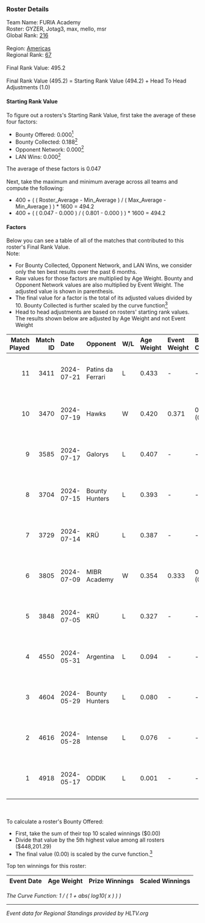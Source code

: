 ### Roster Details<br />
Team Name: FURIA Academy<br />
Roster: GYZER, Jotag3, max, mello, msr<br />
Global Rank: [216](../../standings_global_2024_11_13.md)<br />
<br />
Region: [Americas]( ../../standings_americas_2024_11_13.md)<br />
Regional Rank: [67]( ../../standings_americas_2024_11_13.md)<br />
<br />
Final Rank Value:  495.2<br />
<br />
Final Rank Value (495.2) = Starting Rank Value (494.2) + Head To Head Adjustments (1.0)<br />

#### Starting Rank Value<br />
To figure out a rosters's Starting Rank Value, first take the average of these four factors:<br />
- Bounty Offered: 0.000[<sup>1</sup>](#table2)
- Bounty Collected: 0.188[<sup>2</sup>](#table1)
- Opponent Network: 0.000[<sup>2</sup>](#table1)
- LAN Wins: 0.000[<sup>2</sup>](#table1)

The average of these factors is 0.047<br />
<br />
Next, take the maximum and minimum average across all teams and compute the following:<br />
- 400 + ( ( Roster_Average - Min_Average ) / ( Max_Average - Min_Average ) ) * 1600 = 494.2
- 400 + ( ( 0.047 - 0.000 ) / ( 0.801 - 0.000 ) ) * 1600 = 494.2


#### Factors<br />
Below you can see a table of all of the matches that contributed to this roster's Final Rank Value.<br />
Note:<br />

- For Bounty Collected, Opponent Network, and LAN Wins, we consider only the ten best results over the past 6 months.
- Raw values for those factors are multiplied by Age Weight. Bounty and Opponent Network values are also multiplied by Event Weight. The adjusted value is shown in parenthesis.
- The final value for a factor is the total of its adjusted values divided by 10. Bounty Collected is further scaled by the curve function[<sup>3</sup>](#curveFunction)
- Head to head adjustments are based on rosters' starting rank values. The results shown below are adjusted by Age Weight and not Event Weight
<span id="table1"></span><br />


| Match Played | Match ID | Date       | Opponent          | W/L | Age Weight | Event Weight | Bounty Collected | Opponent Network | LAN Wins  | H2H Adj. | Roster                                   |
| -: | -: | :- | :- | :- | :- | :- | :- | :- | :- | -: | :- |
|           11 |     3411 | 2024-07-21 | Patins da Ferrari | L   | 0.433      | -            | -                | -                | -         |    -3.88 | GYZER, Jotag3, max, mello, msr           |
|           10 |     3470 | 2024-07-19 | Hawks             | W   | 0.420      | 0.371        | 0.003 (0.000)    | 0.020 (0.003)    | 0 (0.000) |     9.51 | GYZER, Jotag3, max, mello, msr           |
|            9 |     3585 | 2024-07-17 | Galorys           | L   | 0.407      | -            | -                | -                | -         |    -2.51 | Bruninho, GYZER, Jotag3, max, mello      |
|            8 |     3704 | 2024-07-15 | Bounty Hunters    | L   | 0.393      | -            | -                | -                | -         |    -1.97 | GYZER, Jotag3, max, mello, souz4h        |
|            7 |     3729 | 2024-07-14 | KRÜ               | L   | 0.387      | -            | -                | -                | -         |    -1.45 | GYZER, Jotag3, max, mello, souz4h        |
|            6 |     3805 | 2024-07-09 | MIBR Academy      | W   | 0.354      | 0.333        | 0.000 (0.000)    | 0.000 (0.000)    | 0 (0.000) |     4.13 | GYZER, Jotag3, max, mello, souz4h        |
|            5 |     3848 | 2024-07-05 | KRÜ               | L   | 0.327      | -            | -                | -                | -         |    -1.25 | GYZER, Jotag3, max, mello, souz4h        |
|            4 |     4550 | 2024-05-31 | Argentina         | L   | 0.094      | -            | -                | -                | -         |    -0.44 | Bruninho, cerolzin, GYZER, Jotag3, mello |
|            3 |     4604 | 2024-05-29 | Bounty Hunters    | L   | 0.080      | -            | -                | -                | -         |    -0.50 | Bruninho, cerolzin, GYZER, Jotag3, mello |
|            2 |     4616 | 2024-05-28 | Intense           | L   | 0.076      | -            | -                | -                | -         |    -0.63 | Bruninho, cerolzin, GYZER, Jotag3, mello |
|            1 |     4918 | 2024-05-17 | ODDIK             | L   | 0.001      | -            | -                | -                | -         |    -0.00 | Bruninho, cerolzin, GYZER, Jotag3, mello |

<br />
<span id="table2"></span><br />
To calculate a roster's Bounty Offered:<br />

- First, take the sum of their top 10 scaled winnings ($0.00)
- Divide that value by the 5th highest value among all rosters ($448,201.29)
- The final value (0.00) is scaled by the curve function.[<sup>3</sup>](#curveFunction)

Top ten winnings for this roster:<br />

| Event Date | Age Weight | Prize Winnings | Scaled Winnings |
| :- | -: | :- | :- |


<span id="curveFunction"></span>_The Curve Function: 1 / ( 1 + abs( log10( x ) ) )_<br />

---
_Event data for Regional Standings provided by HLTV.org_<br />

